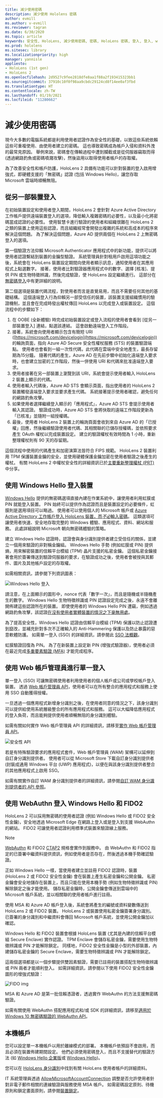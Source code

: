 ```yaml
---
title: 減少使用密碼
description: 減少使用 Hololens 密碼
author: evmill
ms.author: v-evmill
ms.reviewer: tagran
ms.date: 6/30/2020
ms.topic: article
keywords: 安全性, HoloLens, 減少使用密碼, 密碼, HoloLens 密碼, 登入, 登入, windows hello, hello, windows 帳戶管理員, FIDO2 登入, FIDO 2, WEBAUTHN, 本機帳戶, HoloLens 安全性
ms.prod: hololens
ms.sitesec: library
ms.localizationpriority: high
manager: yannisle
appliesto:
- HoloLens (1st gen)
- HoloLens 2
ms.openlocfilehash: 2d9527c9fee2818dfe8aa1f88a2f193415323bb1
ms.sourcegitcommit: 37910c10f0f98aa9cbdc29124cd8f14ee0af3fbd
ms.translationtype: HT
ms.contentlocale: zh-TW
ms.lasthandoff: 01/19/2021
ms.locfileid: "11280662"
---
```

# 減少使用密碼

現今大多數的電腦系統都是利用使用者認證作為安全性的基礎，以致這些系統依賴這些可重複使用、由使用者建立的密碼。 這也導致密碼成為帳戶入侵和資料外洩的最常見原因。 舉例來說，密碼會在傳輸過程中遭到攔截或是從伺服器竊取而得 (透過網路釣魚或密碼噴濺攻擊)，然後盜用以取得使用者帳戶的存取權。

為了改善安全性和帳戶防護，HoloLens 2 具備有功能可以針對裝置的登入啟用增強式，即硬體支援的「無密碼」認證 (包括 Windows Hello)，讓您存取 Microsoft 雲端時順暢無阻。 

## 從另一部裝置登入

在初始裝置設定和使用者登入期間，HoloLens 2 會針對 Azure Active Directory 工作帳戶提供遠端裝置登入的選項，降低輸入複雜密碼的必要性，以及最小化將密碼當成認證的必要性。 使用智慧卡進行驗證的使用者和組織很難在 HoloLens 2 之類的裝置上使用這些認證，而且組織經常會開發出複雜的系統和高成本的程序來解決這個問題。 為了解決這個問題，Azure AD 提供兩個在 HoloLens 2 上無密碼登入的選項。 

第一個驗證方法仰賴 Microsoft Authenticator 應用程式中的新功能，提供可以將使用者認證繫結到裝置的金鑰型驗證。 系統管理員針對租用戶啟用這項功能之後，系統會在 HoloLens 裝置設定期間向使用者顯示訊息，通知使用者在其應用程式上點選數字。 接著，使用者比對驗證器應用程式中的數字、選擇 [核准]、提供 PIN 或生物特徵辨識，然後完成驗證，使 HoloLens 設定繼續進行。 這部分在[無密碼登入](https://docs.microsoft.com/azure/active-directory/authentication/howto-authentication-passwordless-phone)中有更詳細的說明。

第二個選項是裝置代碼流程，對使用者而言是直覺易用，而且不需要任何其他的基礎結構。  這個遠端登入行為仰賴另一部受信任的裝置，該裝置支援組織慣用的驗證機制，並且會在完成時發出權杖傳回 HoloLens 以完成登入或裝置設定。 這個流程中的步驟如下：

  1.    在 OOBE (全新體驗) 時完成初始裝置設定或登入流程的使用者會看到 [從另一部裝置登入] 連結，點選該連結。 這會啟動遠端登入工作階段。
  2.    接著，系統會向使用者顯示包含有簡短 URI ([https://microsoft.com/devicelogin](https://microsoft.com/devicelogin)) 的輪詢頁面，指向 Azure AD Secure 安全性權杖服務 (STS) 的裝置驗證端點。 使用者也會看到一組一次性代碼，此代碼在雲端中安全地產生，最長存留期為15分鐘。 隨著代碼的產生，Azure AD 在先前步驟中初始化遠端登入要求時，也會建立加密的工作階段，然後一併使用 URI 和代碼來批准遠端登入要求。 
  3.    使用者接著在另一部裝置上瀏覽到該 URI，系統會提示使用者輸入 HoloLens 2 裝置上顯示的代碼。 
  4.    使用者輸入代碼後，Azure AD STS 會顯示頁面，指出使用者的 HoloLens 2 裝置觸發遠端登入要求並要求產生代碼。 系統接著提示使用者確認，避免任何的網路釣魚攻擊。 
  5.    如果使用者選擇繼續登入顯示的「應用程式」，Azure AD STS 會提示使用者輸入其認證。 驗證成功時，Azure AD STS 會將快取的遠端工作階段更新為「已核准」並隨附一組授權碼。
  6.    最後，使用者 HoloLens 2 裝置上的輪詢頁面會收到來自 Azure AD 的「已授權」回應，然後繼續驗證使用者代碼、其相關聯的已儲存授權碼，並依照要求產生 OAuth 權杖以完成裝置設定。 建立的驗證權杖有效時間為 1 小時，重新整理權杖則有 90 天的存留期。 

這個流程中使用的代碼產生和加密演算法皆符合 FIPS 規範。 HoloLens 2 裝置利用 TPM 保護裝置金鑰的安全，並使用硬體保護金鑰加密在使用者驗證之後產生的權杖。 有關 HoloLens 2 中權杖安全性的詳細資訊已於[主要重新整理權杖 (PRT)](https://docs.microsoft.com/azure/active-directory/devices/concept-primary-refresh-token) 中分享。

## 使用 Windows Hello 登入裝置

[Windows Hello](https://docs.microsoft.com/windows/security/identity-protection/hello-for-business/hello-identity-verification) 提供的無密碼選項直接內建在作業系統中，讓使用者利用虹膜或 PIN 就能登入裝置。 PIN 始終可以提供作為認證而且是裝置設定的必要條件，虹膜則是選用項目可以略過。 使用者可以使用個人的 Microsoft 帳戶或 [Azure Active Directory 工作帳戶登入 HoloLens 裝置，而*不必*輸入密碼](https://docs.microsoft.com/azure/active-directory/authentication/concept-authentication-passwordless)。 這類選項可讓使用者快速、安全地存取完整的 Windows 體驗、應用程式、資料、網站和服務。 此處詳細說明 Microsoft 朝向無密碼體驗的策略。

建立 Windows Hello 認證時，認證會與身分識別提供者建立受信任的關係，並建立一個用來驗證的非對稱金鑰組。 Windows Hello 手勢 (例如虹膜或 PIN) 提供熵，用來解密裝置的信賴平台模組 (TPM) 晶片支援的私密金鑰。 這個私密金鑰接著會用於簽署傳送到驗證伺服器的要求，在驗證成功之後，使用者會被授與其郵件、圖片及其他帳戶設定的存取權。 

如需相關資訊，請參閱下列資訊圖表：

  ![Windows Hello 登入](images/security-hello-sign-in.png)
  
請注意，在上面顯示的圖形中，nonce 代表「數字一次」，而且是隨機或半隨機產生的數字。 Windows Hello 生物特徵辨識或 PIN 認證設定完成之後，永遠不會離開佈建這些認證所在的裝置。 即使使用者的 Windows Hello PIN 遭竊，例如透過網路釣魚攻擊，該認證[在沒有使用者實體裝置的情況之下毫無用處](https://docs.microsoft.com/windows/security/identity-protection/hello-for-business/hello-why-pin-is-better-than-password)。 

為了提高安全性，Windows Hello 認證由信賴平台模組 (TPM) 保護以防止認證遭到竄改，並補充針對多次不正確輸入的 Anti-Hammering 保護以及防止暴露的惡意軟體防護。 如需單一登入 (SSO) 的詳細資訊，請參閱此 [SSO 法概觀](https://docs.microsoft.com/azure/active-directory/manage-apps/what-is-single-sign-on)。

虹膜驗證回復為 PIN。 為了在新裝置上設定新 PIN (增強式驗證器)，使用者必須在最近完成[多重要素驗證 (MFA)](https://docs.microsoft.com/azure/active-directory/authentication/concept-mfa-howitworks) 才能完成程序。

## 使用 Web 帳戶管理員進行單一登入 

單一登入 (SSO) 可讓無密碼使用者利用使用者的個人帳戶或公司或學校帳戶登入裝置。 透過 [Web 帳戶管理員 API](https://docs.microsoft.com/uwp/api/Windows.Security.Authentication.Web.Provider?view=winrt-19041&preserve-view=true)，使用者可以在所有整合的應用程式和服務上使用 SSO 自動獲得授權。

一旦透過一個應用程式新增身分識別之後，在使用者同意的情況之下，該身分識別可以提供給使用系統層級整合的所有應用程式和服務。 這可以大幅降低應用程式的登入負荷，而且能夠提供使用者順暢無阻的身分識別體驗。

如需有關如何實作 Web 帳戶管理員 API 的詳細資訊，請移至[實作 Web 帳戶管理員 API](https://docs.microsoft.com/windows/uwp/security/web-account-manager)。

  ![安全性 API](images/security-api-img.png)
  
若是有特殊驗證要求的應用程式套件，Web 帳戶管理員 (WAM) 架構可以延伸到自訂身分識別提供者。 使用者可以從 Microsoft Store 下載自訂身分識別提供者 (封裝成通用 Windows 平台 (UWP) 應用程式)，以便在與該身分識別提供者整合的其他應用程式上啟用 SSO。 

如需有關實作自訂 WAM 身分識別提供者的詳細資訊，請參閱[自訂 WAM 身分識別提供者的 API 參照](https://docs.microsoft.com/uwp/api/Windows.Security.Authentication.Web.Provider?view=winrt-19041&preserve-view=true)。

## 使用 WebAuthn 登入 Windows Hello 和 FIDO2

HoloLens 2 可以採用無密碼的使用者認證 (例如 Windows Hello 或 FIDO2 安全性金鑰)，安全地透過 Microsoft Edge 在網路上登入或是登入到支援 WebAuthn 的網站。 FIDO2 可讓使用者認證利用標準式裝置來驗證線上服務。

> [!Note] 
> [WebAuthn](https://www.w3.org/TR/webauthn/) 和 FIDO2 [CTAP2](https://fidoalliance.org/specs/fido-v2.0-ps-20190130/fido-client-to-authenticator-protocol-v2.0-ps-20190130.html) 規格會實作到服務中。 由 WebAuthn 和 FIDO2 指定的已簽署中繼資料提供資訊，例如使用者是否存在，然後透過本機手勢確認驗證。

正如 Windows Hello 一樣，當使用者建立並註冊 FIDO2 認證時，裝置 (HoloLens 2 或 FIDO2 安全性金鑰) 會在裝置上產生私密金鑰和公開金鑰。 私密金鑰會安全地儲存在裝置上，而且只能在使用本機手勢 (例如生物特徵辨識或 PIN) 解除鎖定之後才能使用。 儲存私密金鑰時，公開金鑰會傳送到雲端中的 Microsoft 帳戶系統，並以相關聯的使用者帳戶進行註冊。

使用 MSA 和 Azure AD 帳戶登入後，系統會將產生的編號或資料變數傳送到 HoloLens 2 或 FIDO2 裝置。 HoloLens 2 或裝置使用私密金鑰簽署身分識別。 已簽署的身分識別和中繼資料會傳回 Microsoft 帳戶系統，並使用公開金鑰加以確認。

Windows Hello 和 FIDO2 裝置會根據 HoloLens 裝置 (尤其是內建的信賴平台模組 Secure Enclave) 實作認證。 TPM Enclave 會儲存私密金鑰，需要使用生物特徵辨識或 PIN 才能解除鎖定。 同樣地，FIDO2 安全性金鑰是小型的外部裝置，內建儲存私密金鑰的 Secure Enclave，需要生物特徵辨識或 PIN 才能解除鎖定。

這兩個選項都是以一個步驟提供雙因素驗證，需要已註冊的裝置搭配生物特徵辨識或 PIN 兩者才能順利登入。 如需詳細資訊，請參閱以下使用 FIDO2 安全性金鑰圖形的增強式驗證：

  ![FIDO img](images/security-fido2-whfb.png)

MSA 和 Azure AD 是第一批信賴憑證者，透過實作 WebAuthn 的方法支援無密碼驗證。 

如需有關使用 WebAuthn 搭配應用程式和/或 SDK 的詳細資訊，請移至[適用於 Windows 10 無密碼驗證的 WebAuthn API](https://docs.microsoft.com/windows/security/identity-protection/hello-for-business/webauthnapis)。

## 本機帳戶

您可以設定單一本機帳戶以用於離線模式的部署。 本機帳戶依預設不會啟用，而且必須在裝置佈建期間設定。 他們必須使用密碼登入，而且不支援替代的驗證方法 (如 [Windows Hello 企業版](https://docs.microsoft.com/windows/security/identity-protection/hello-for-business/hello-overview)或 [Windows Hello](https://docs.microsoft.com/windows-hardware/design/device-experiences/windows-hello))。 

您可以在 [HoloLens 身分識別](https://docs.microsoft.com/hololens/hololens-identity)中找到有關 HoloLens 使用者帳戶的詳細資料。 

IT 系統管理員透過 [AllowMicrosoftAccountConnection](https://docs.microsoft.com/windows/client-management/mdm/policy-csp-accounts#accounts-allowmicrosoftaccountconnection) 調整是否允許使用者針對非電子郵件相關的連線驗證與服務使用 MSA 帳戶。 如需密碼設定原則、待機原則和鎖定畫面原則，請參閱[裝置鎖定](https://docs.microsoft.com/windows/client-management/mdm/policy-csp-devicelock)。 
